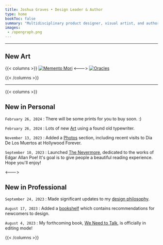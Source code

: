 ```yaml
---
title: Joshua Graves • Design Leader & Author
type: home
bookToc: false
summary: "Multidisciplinary product designer, visual artist, and author of We Need to Talk."
images: 
 - /opengraph.png
---
```


---
## New Art
{{< columns >}}
[![Memento Mori](/art/memento/memento.webp)](/art/memento)
<--->
[![Oracles](/art/oracles/missing.webp)](/art/oracles)

{{< /columns >}}

---

{{< columns >}}

## New in Personal

`February 26, 2024`
: There will be some prints for you to buy soon. :) 

`February 26, 2024`
: Lots of new [Art](/art) using a found old typewriter.

`November 13, 2023`
: Added a [Photos](/photos) section, including recent visits to Dia De Los Muertos at Hollywood Forever. 

`September 10, 2023`
: Launched [The Nevermore](https://nevermore.rip), dedicated to the works of Edgar Allan Poe! It's goal is to give people a beautiful reading experience. Hope you'll enjoy!

<--->

## New in Professional

`September 24, 2023`
: Made significant updates to my [design philosophy](/philosophy).

`August 17, 2023`
: Added a [bookshelf](/docs/guides/bookshelf) which contains recommendations for newcomers to design.

`August 4, 2023`
: My forthcoming book, [We Need to Talk](/we-need-to-talk), is officially in editing mode!

{{< /columns >}}
